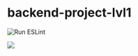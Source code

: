 # backend-project-lvl1

![Run ESLint](https://github.com/ne4istii/backend-project-lvl1/workflows/Run%20ESLint/badge.svg)

<a href="https://codeclimate.com/github/ne4istii/backend-project-lvl1/maintainability"><img src="https://api.codeclimate.com/v1/badges/6fefe2b49fef410f81d0/maintainability" /></a>
